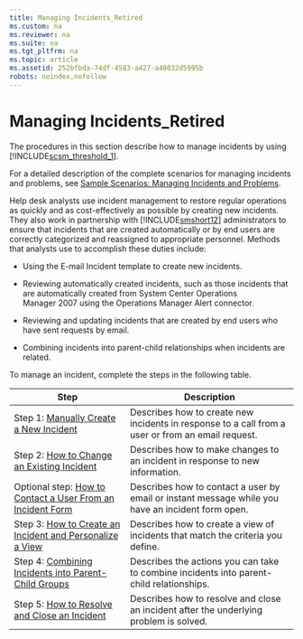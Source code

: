 ```yaml
---
title: Managing Incidents_Retired
ms.custom: na
ms.reviewer: na
ms.suite: na
ms.tgt_pltfrm: na
ms.topic: article
ms.assetid: 252bfbda-74df-4583-a427-a48032d5995b
robots: noindex,nofollow
---
```

# Managing Incidents_Retired
The procedures in this section describe how to manage incidents by using [!INCLUDE[scsm_threshold_1](Token/scsm_threshold_1_md.md)].

For a detailed description of the complete scenarios for managing incidents and problems, see [Sample Scenarios: Managing Incidents and Problems](Sample-Scenarios--Managing-Incidents-and-Problems.md).

Help desk analysts use incident management to restore regular operations as quickly and as cost\-effectively as possible by creating new incidents. They also work in partnership with [!INCLUDE[smshort12](Token/smshort12_md.md)] administrators to ensure that incidents that are created automatically or by end users are correctly categorized and reassigned to appropriate personnel. Methods that analysts use to accomplish these duties include:

-   Using the E\-mail Incident template to create new incidents.

-   Reviewing automatically created incidents, such as those incidents that are automatically created from System Center Operations Manager 2007 using the Operations Manager Alert connector.

-   Reviewing and updating incidents that are created by end users who have sent requests by email.

-   Combining incidents into parent\-child relationships when incidents are related.

To manage an incident, complete the steps in the following table.

|Step|Description|
|--------|---------------|
|Step 1: [Manually Create a New Incident](Manually-Create-a-New-Incident.md)|Describes how to create new incidents in response to a call from a user or from an email request.|
|Step 2: [How to Change an Existing Incident](assetId:///cb8118ec-94ac-404a-be0d-bc34b8996cfa)|Describes how to make changes to an incident in response to new information.|
|Optional step: [How to Contact a User From an Incident Form](assetId:///063d010b-c955-4499-b690-561cfd7f9db5)|Describes how to contact a user by email or instant message while you have an incident form open.|
|Step 3: [How to Create an Incident and Personalize a View](assetId:///dd7fbb82-98d5-433e-91df-7c721d03608b)|Describes how to create a view of incidents that match the criteria you define.|
|Step 4: [Combining Incidents into Parent-Child Groups](assetId:///a32d0372-ac68-4ddc-b60c-9a4ff4d55387)|Describes the actions you can take to combine incidents into parent\-child relationships.|
|Step 5: [How to Resolve and Close an Incident](assetId:///411a309d-5233-4324-90e2-a4ba6b5ee644)|Describes how to resolve and close an incident after the underlying problem is solved.|


